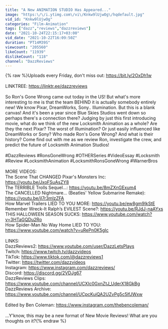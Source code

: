 ```yaml
---
title: "A New ANIMATION STUDIO Has Appeared..."
image: "https:\/\/i.ytimg.com\/vi\/Knkw9lUjwOg\/hqdefault.jpg"
vid_id: "Knkw9lUjwOg"
categories: "Film-Animation"
tags: ["dazz","reviews","dazzreviews"]
date: "2021-10-24T22:15:17+03:00"
vid_date: "2021-10-22T16:09:50Z"
duration: "PT14M39S"
viewcount: "205560"
likeCount: "11939"
dislikeCount: "118"
channel: "DazzReviews"
---
```

{% raw %}Uploads every Friday, don't miss out: <a rel="nofollow" target="blank" href="https://bit.ly/2OxDh1w">https://bit.ly/2OxDh1w</a><br /><br />LINKTREE: <a rel="nofollow" target="blank" href="https://linktr.ee/dazzreviews">https://linktr.ee/dazzreviews</a><br /><br />So Ron's Gone Wrong came out today in the US! But what's more interesting to me is that the team BEHIND it is actually somebody entirely new! We know Pixar, DreamWorks, Sony.. Illumination. But this is a blank canvas! And it's been a year since Blue Skies Studios went down so perhaps there's a connection there? Judging by just this first introducing movie, what do we think of the new Locksmith Animation as a whole? Are they the next Pixar? The worst of Illumination? Or just easily influenced like DreamWorks or Sony? Who made Ron's Gone Wrong? And what is their history? Come find out with me as we review Ron, investigate the crew, and predict the future of Locksmith Animation Studios!<br /><br />#DazzReviews #RonsGoneWrong #OTHERSeries #VideoEssay #Locksmith #Review #LocksmithAnimation #LocksmithRonsGoneWrong #WarnerBros <br /><br />MORE VIDEOS:<br />The Scene That CHANGED Pixar's Monsters Inc: <a rel="nofollow" target="blank" href="https://youtu.be/JxoFSuAsZY8">https://youtu.be/JxoFSuAsZY8</a><br />The TERRIBLE Trolls Sequel...: <a rel="nofollow" target="blank" href="https://youtu.be/8mZXnGExum4">https://youtu.be/8mZXnGExum4</a> <br />The CANCELLED Nightmare... (Beatles' Yellow Submarine Remake): <a rel="nofollow" target="blank" href="https://youtu.be/jl7r3mlzZFA">https://youtu.be/jl7r3mlzZFA</a><br />How Marvel Trailers LIED TO YOU MORE: <a rel="nofollow" target="blank" href="https://youtu.be/ew8gm9IkStE">https://youtu.be/ew8gm9IkStE</a> <br />Remember Wreck-It Ralph’s EVILEST Scene?: <a rel="nofollow" target="blank" href="https://youtu.be/RJdJ-naAYxs">https://youtu.be/RJdJ-naAYxs</a><br />THIS HALLOWEEN SEASON SUCKS: <a rel="nofollow" target="blank" href="https://www.youtube.com/watch?v=3HTaGQDu2Ro">https://www.youtube.com/watch?v=3HTaGQDu2Ro</a><br />How Spider-Man No Way Home LIED TO YOU: <a rel="nofollow" target="blank" href="https://www.youtube.com/watch?v=uRePn0K5gIc">https://www.youtube.com/watch?v=uRePn0K5gIc</a><br /><br />LINKS:<br />DazzReviews2: <a rel="nofollow" target="blank" href="https://www.youtube.com/user/DazzLetsPlays">https://www.youtube.com/user/DazzLetsPlays</a> <br />Twitch: <a rel="nofollow" target="blank" href="https://www.twitch.tv/dazzvideos">https://www.twitch.tv/dazzvideos</a><br />TikTok: <a rel="nofollow" target="blank" href="https://www.tiktok.com/@dazzreviews1">https://www.tiktok.com/@dazzreviews1</a><br />Twitter: <a rel="nofollow" target="blank" href="https://twitter.com/dazzvideos">https://twitter.com/dazzvideos</a><br />Instagram: <a rel="nofollow" target="blank" href="https://www.instagram.com/dazzreviews/">https://www.instagram.com/dazzreviews/</a><br />Discord: <a rel="nofollow" target="blank" href="https://discord.gg/2VDJg67">https://discord.gg/2VDJg67</a><br />DazzReviews Clips: <a rel="nofollow" target="blank" href="https://www.youtube.com/channel/UCXIc0GxnZtJ_UderX18GkBg">https://www.youtube.com/channel/UCXIc0GxnZtJ_UderX18GkBg</a><br />DazzReviews Archive: <a rel="nofollow" target="blank" href="https://www.youtube.com/channel/UCpcKuiQA2UZvPg5c5lfJWxw">https://www.youtube.com/channel/UCpcKuiQA2UZvPg5c5lfJWxw</a><br /><br />Edited by Ben Coleman: <a rel="nofollow" target="blank" href="https://www.instagram.com/thebencoleman/">https://www.instagram.com/thebencoleman/</a><br /><br />...Y'know, this may be a new format of New Movie Reviews! What are you thoughts on it?{% endraw %}
